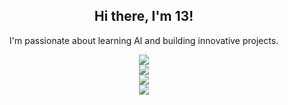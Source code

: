 <div align="center">
  <h2>Hi there, I'm 13!</h1>
  <p>
    I'm passionate about learning AI and building innovative projects.
  </p>
</div>

<div align="center">
  <img src="https://metrics.lecoq.io/g1331?template=classic&isocalendar=1&languages=1&habits=1&base=header%2C%20activity%2C%20community%2C%20repositories%2C%20metadata&base.indepth=false&base.hireable=false&base.skip=false&isocalendar=false&isocalendar.duration=half-year&languages=false&languages.limit=8&languages.threshold=0%25&languages.other=false&languages.colors=github&languages.sections=most-used&languages.indepth=false&languages.analysis.timeout=15&languages.categories=markup%2C%20programming&languages.recent.categories=markup%2C%20programming&languages.recent.load=300&languages.recent.days=14&habits=false&habits.from=200&habits.days=14&habits.facts=true&habits.charts=false&habits.charts.type=classic&habits.trim=false&habits.languages.limit=8&habits.languages.threshold=0%25&config.timezone=Asia%2FHong_Kong">
</div>

<div align="center">
  <img src="https://github-readme-stats.vercel.app/api/top-langs/?username=g1331&hide_title=true&hide_border=true&layout=compact&langs_count=6&text_color=000&icon_color=fff&bg_color=0,52fa5a,4dfcff,c64dff&theme=graywhite">
</div>

<div align="center">
  <img src="https://github-readme-stats.vercel.app/api?username=g1331&hide_title=true&hide_border=true&show_icons=true&line_height=21&text_color=000&icon_color=000&bg_color=0,ea6161,ffc64d,fffc4d,52fa5a&theme=graywhite">
</div>

<div align="center">
  <img src="https://github-readme-streak-stats.herokuapp.com/?user=g1331">
</div>
